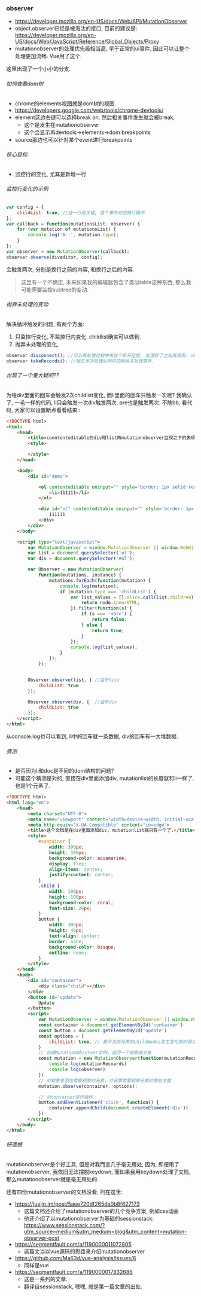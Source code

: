 ### observer

- https://developer.mozilla.org/en-US/docs/Web/API/MutationObserver
- object.observer已经是被淘汰的接口, 目前的建议是: https://developer.mozilla.org/en-US/docs/Web/JavaScript/Reference/Global_Objects/Proxy
- mutationobserver的处理优先级相当高, 早于正常的ui事件, 因此可以让整个处理更加流畅. Vue用了这个.

这里出现了一个小小的分支.

###### 如何查看dom树

- chrome的elements视图就是dom树的视图.
- https://developers.google.com/web/tools/chrome-devtools/
- element这边右键可以选择break on, 然后相关事件发生就会被break, 
  - 这个是发生在mutationobserver
  - 这个会显示再devtools->elements->dom breakpoints
- source那边也可以针对某个event进行breakpoints

###### 核心目标:

- 监控行的变化, 尤其是新增一行

###### 监控行变化的示例

```js
var config = {
    childList: true, //这一行是关键, 这个事件对应换行操作.
};
var callback = function(mutationsList, observer) {
    for (var mutation of mutationsList) {
        console.log('A::', mutation.type);
    }
};
var observer = new MutationObserver(callback);
observer.observe(diveditor, config);
```

 会触发两次, 分别是换行之前的内容, 和换行之后的内容.

> 这里有一个不确定, 未来如果我的编辑器包含了类似table这种东西, 那么我可能需要监控subtree的变动.

###### 抛弃未处理的变动

解决循环触发的问题, 有两个方面:

1. 只监控行变化, 不监控行内变化. childlist确实可以做到.
2. 抛弃未处理的变化, 

```js
observer.disconnect(); //可以再处理过程中用这个断开监控, 处理好了之后再调用: observer.observe();
observer.takeRecords(); //抛去本次处理队列中的剩余未处理事件.
```

###### 出现了一个重大疑问??

为啥div里面的回车会触发2次childlist变化, 而li里面的回车只触发一次呢?
我确认了, 一毛一样的代码, li只会触发一次div触发两次. pre也是触发两次. 不瞎bb, 看代码,  大家可以设置断点看看结果.: 

```html
<!DOCTYPE html>
<html>
    <head>
        <title>conntenteditable的div和list再mutationobserver监视之下的表现有重大差异</title>
        <style>

        </style>
    </head>

    <body>
        <div id='demo'>

            <ol contenteditable oninput="" style='border: 1px solid red'>
                <li>111111</li>
            </ol>

            <div id="ol" contenteditable oninput="" style='border: 1px solid red'>
                111111
            </div>
        </div>
    </body>

    <script type="text/javascript">
        var MutationObserver = window.MutationObserver || window.WebKitMutationObserver || window.MozMutationObserver;
        var list = document.querySelector('ol');
        var div = document.querySelector('#ol');

        var Observer = new MutationObserver(
            function(mutations, instance) {
                mutations.forEach(function(mutation) {
                    console.log(mutation);
                    if (mutation.type === 'childList') {
                        var list_values = [].slice.call(list.children).map(function(node) {
                            return node.innerHTML;
                        }).filter(function(s) {
                            if (s === '<br>') {
                                return false;
                            } else {
                                return true;
                            }
                        });
                        console.log(list_values);
                    }
                });
            });


        Observer.observe(list, { //监听list
            childList: true
        });

        Observer.observe(div, {  //监听div
            childList: true
        });
    </script>
</html>
```

从console.log也可以看到, li中的回车就一条数据, div的回车有一大堆数据.

###### 猜测

- 是否因为li和doc是不同的dom结构的问题?
- 可能这个猜测是对的, 直接在div里面添加div, mutationlist的长度就和li一样了. 也是1个元素了.

```html
<!DOCTYPE html>
<html lang="en">
    <head>
        <meta charset="UTF-8">
        <meta name="viewport" content="width=device-width, initial-scale=1.0">
        <meta http-equiv="X-UA-Compatible" content="ie=edge">
        <title>这个文档是在div里面添加div, mutationlist就只有一个了.</title>
        <style>
            #container {
                width: 300px;
                height: 300px;
                background-color: aquamarine;
                display: flex;
                align-items: center;
                justify-content: center;
            }
            .child {
                width: 100px;
                height: 100px;
                background-color: coral;
                font-size: 26px;
            }
            button {
                width: 300px;
                height: 40px;
                text-align: center;
                border: none;
                background-color: bisque;
                outline: none;
            }
        </style>
    </head>
    <body>
        <div id="container">
            <div class="child"></div>
        </div>
        <button id="update">
            Update
        </button>
        <script>
            var MutationObserver = window.MutationObserver || window.WebKitMutationObserver || window.MozMutationObserver
            const container = document.getElementById('container')
            const button = document.getElementById('update')
            const options = {
                childList: true, // 表示当前元素的childNodes发生变化的时候才会触发回调函数
            }
            // 创建MutationObserver实例，返回一个观察者对象
            const mutation = new MutationObserver(function(mutationRecoards, observer) {
                console.log(mutationRecoards)
                console.log(observer)
            })
            // 对观察者添加需要观察的元素，并设置需要观察元素的哪些方面
            mutation.observe(container, options);

            // 对container进行操作
            button.addEventListener('click', function() {
                container.appendChild(document.createElement('div'))
            })
        </script>
    </body>
</html>
```

###### 好遗憾

mutationobserver是个好工具, 但是对我而言几乎毫无用处, 因为, 即便用了mutationobserver, 我依旧无法摆脱keydown, 而如果我用keydown处理了文档, 那么mutationobserver就是毫无用处的. 

还有四份mutationobserver的文档没看, 列在这里: 

- https://juejin.im/post/5aee720df265da0b8f627173
  - 这篇文档还介绍了mutationobserver的几个竞争方案, 例如css动画
  - 他还介绍了以mutationobserver为基础的sessionstack: https://www.sessionstack.com/?utm_source=medium&utm_medium=blog&utm_content=mutation-observer-post
- https://segmentfault.com/a/1190000011072805
  - 这篇文当以vue源码的思路来介绍mutationobserver
- https://github.com/Ma63d/vue-analysis/issues/6
  - 同样是vue
- https://segmentfault.com/a/1190000017832686
  - 这是一系列的文章. 
  - 翻译自sessionstack, 嘿嘿, 就是第一篇文章的出处.